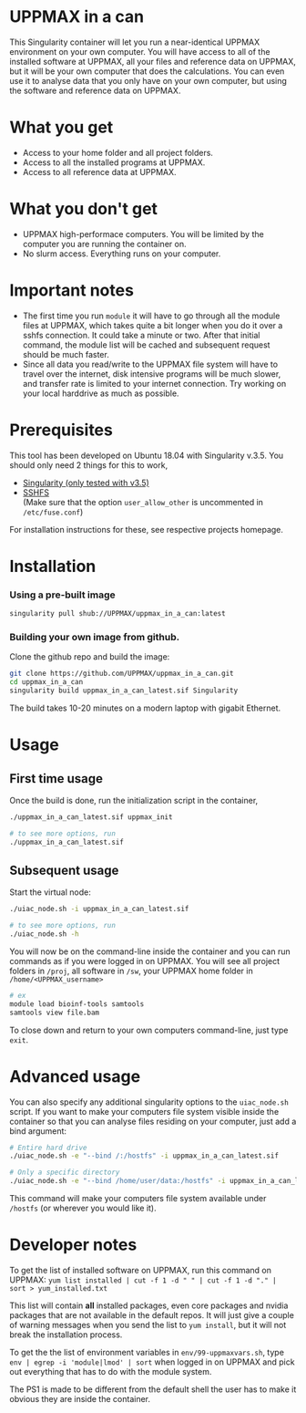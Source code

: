 # UPPMAX in a can 
This Singularity container will let you run a near-identical UPPMAX environment on your own computer. You will have access to all of the installed software at UPPMAX, all your files and reference data on UPPMAX, but it will be your own computer that does the calculations. You can even use it to analyse data that you only have on your own computer, but using the software and reference data on UPPMAX.

# What you get
* Access to your home folder and all project folders.
* Access to all the installed programs at UPPMAX.
* Access to all reference data at UPPMAX.

# What you don't get
* UPPMAX high-performace computers. You will be limited by the computer you are running the container on.
* No slurm access. Everything runs on your computer.

# Important notes
* The first time you run `module` it will have to go through all the module files at UPPMAX, which takes quite a bit longer when you do it over a sshfs connection. It could take a minute or two. After that initial command, the module list will be cached and subsequent request should be much faster.
* Since all data you read/write to the UPPMAX file system will have to travel over the internet, disk intensive programs will be much slower, and transfer rate is limited to your internet connection. Try working on your local harddrive as much as possible.

# Prerequisites
This tool has been developed on Ubuntu 18.04 with Singularity v.3.5. You should only need 2 things for this to work,

* [Singularity (only tested with v3.5)](https://sylabs.io/guides/3.5/user-guide/quick_start.html)
* [SSHFS](https://github.com/libfuse/sshfs)  
(Make sure that the option `user_allow_other` is uncommented in `/etc/fuse.conf`)

For installation instructions for these, see respective projects homepage.

# Installation

### Using a pre-built image

```bash
singularity pull shub://UPPMAX/uppmax_in_a_can:latest
```

### Building your own image from github. 
Clone the github repo and build the image:

```bash
git clone https://github.com/UPPMAX/uppmax_in_a_can.git
cd uppmax_in_a_can
singularity build uppmax_in_a_can_latest.sif Singularity
```

The build takes 10-20 minutes on a modern laptop with gigabit Ethernet. 


# Usage

## First time usage
Once the build is done, run the initialization script in the container,

```bash
./uppmax_in_a_can_latest.sif uppmax_init

# to see more options, run
./uppmax_in_a_can_latest.sif
```

## Subsequent usage
Start the virtual node:

```bash
./uiac_node.sh -i uppmax_in_a_can_latest.sif

# to see more options, run
./uiac_node.sh -h
```

You will now be on the command-line inside the container and you can run commands as if you were logged in on UPPMAX. You will see all project folders in `/proj`, all software in `/sw`, your UPPMAX home folder in `/home/<UPPMAX_username>`

```bash
# ex
module load bioinf-tools samtools
samtools view file.bam
```

To close down and return to your own computers command-line, just type `exit`.

# Advanced usage

You can also specify any additional singularity options to the `uiac_node.sh` script. If you want to make your computers file system visible inside the container so that you can analyse files residing on your computer, just add a bind argument:

```bash
# Entire hard drive 
./uiac_node.sh -e "--bind /:/hostfs" -i uppmax_in_a_can_latest.sif

# Only a specific directory
./uiac_node.sh -e "--bind /home/user/data:/hostfs" -i uppmax_in_a_can_latest.sif
```

This command will make your computers file system available under `/hostfs` (or wherever you would like it).


# Developer notes

To get the list of installed software on UPPMAX, run this command on UPPMAX:
`yum list installed | cut -f 1 -d " " | cut -f 1 -d "." | sort > yum_installed.txt`

This list will contain **all** installed packages, even core packages and nvidia packages that are not available in the default repos. It will just give a couple of warning messages when you send the list to `yum install`, but it will not break the installation process.

To get the the list of environment variables in `env/99-uppmaxvars.sh`, type `env | egrep -i 'module|lmod' | sort` when logged in on UPPMAX and pick out everything that has to do with the module system.

The PS1 is made to be different from the default shell the user has to make it obvious they are inside the container.

